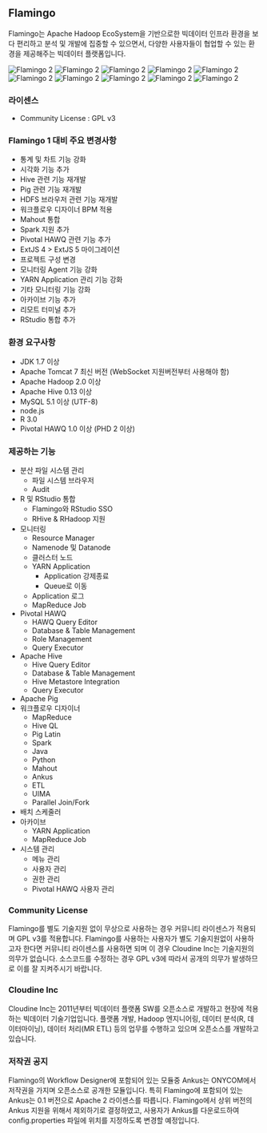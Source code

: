 ## Flamingo

Flamingo는 Apache Hadoop EcoSystem을 기반으로한 빅데이터 인프라 환경을 보다 편리하고 분석 및 개발에 집중할 수 있으면서, 다양한 사용자들이 협업할 수 있는 환경을 제공해주는 빅데이터 플랫폼입니다.

![Flamingo 2](images/1.png)
![Flamingo 2](images/2.png)
![Flamingo 2](images/3.png)
![Flamingo 2](images/4.png)
![Flamingo 2](images/5.png)
![Flamingo 2](images/6.png)
![Flamingo 2](images/7.png)
![Flamingo 2](images/8.png)
![Flamingo 2](images/9.png)
![Flamingo 2](images/10.png)

### 라이센스

* Community License : GPL v3

### Flamingo 1 대비 주요 변경사항

* 통계 및 차트 기능 강화
* 시각화 기능 추가
* Hive 관련 기능 재개발
* Pig 관련 기능 재개발
* HDFS 브라우저 관련 기능 재개발
* 워크플로우 디자이너 BPM 적용
* Mahout 통합
* Spark 지원 추가
* Pivotal HAWQ 관련 기능 추가
* ExtJS 4 > ExtJS 5 마이그레이션
* 프로젝트 구성 변경
* 모니터링 Agent 기능 강화
* YARN Application 관리 기능 강화
* 기타 모니터링 기능 강화
* 아카이브 기능 추가
* 리모트 터미널 추가
* RStudio 통합 추가

### 환경 요구사항

* JDK 1.7 이상
* Apache Tomcat 7 최신 버전 (WebSocket 지원버전부터 사용해야 함)
* Apache Hadoop 2.0 이상
* Apache Hive 0.13 이상
* MySQL 5.1 이상 (UTF-8)
* node.js
* R 3.0
* Pivotal HAWQ 1.0 이상 (PHD 2 이상)

### 제공하는 기능

* 분산 파일 시스템 관리
  * 파일 시스템 브라우저
  * Audit
* R 및 RStudio 통합
  * Flamingo와 RStudio SSO
  * RHive & RHadoop 지원
* 모니터링
  * Resource Manager
  * Namenode 및 Datanode
  * 클러스터 노드
  * YARN Application
    * Application 강제종료
    *  Queue로 이동
  * Application 로그
  * MapReduce Job
* Pivotal HAWQ
  * HAWQ Query Editor
  * Database & Table Management
  * Role Management
  * Query Executor
* Apache Hive
  * Hive Query Editor
  * Database & Table Management
  * Hive Metastore Integration
  * Query Executor
* Apache Pig
* 워크플로우 디자이너
  * MapReduce
  * Hive QL
  * Pig Latin
  * Spark
  * Java
  * Python
  * Mahout
  * Ankus
  * ETL
  * UIMA
  * Parallel Join/Fork
* 배치 스케줄러
* 아카이브
  * YARN Application
  * MapReduce Job
* 시스템 관리
  * 메뉴 관리
  * 사용자 관리
  * 권한 관리
  * Pivotal HAWQ 사용자 관리

### Community License

Flamingo를 별도 기술지원 없이 무상으로 사용하는 경우 커뮤니티 라이센스가 적용되며 GPL v3를 적용합니다. Flamingo를 사용하는 사용자가 별도 기술지원없이 사용하고자 한다면 커뮤니티 라이센스를 사용하면 되며 이 경우 Cloudine Inc는 기술지원의 의무가 없습니다. 소스코드를 수정하는 경우 GPL v3에 따라서 공개의 의무가 발생하므로 이를 잘 지켜주시기 바랍니다.

### Cloudine Inc

Cloudine Inc는 2011년부터 빅데이터 플랫폼 SW를 오픈소스로 개발하고 현장에 적용하는 빅데이터 기술기업입니다.
플랫폼 개발, Hadoop 엔지니어링, 데이터 분석(R, 데이터마이닝), 데이터 처리(MR ETL) 등의 업무를 수행하고 있으며 오픈소스를 개발하고 있습니다.

### 저작권 공지

Flamingo의 Workflow Designer에 포함되어 있는 모듈중 Ankus는 ONYCOM에서 저작권을 가지며 오픈소스로 공개한 모듈입니다. 특히 Flamingo에 포함되어 있는 Ankus는 0.1 버전으로 Apache 2 라이센스를 따릅니다. Flamingo에서 상위 버전의 Ankus 지원을 위해서 제외하기로 결정하였고, 사용자가 Ankus를 다운로드하여 config.properties 파일에 위치를 지정하도록 변경할 예정입니다.
